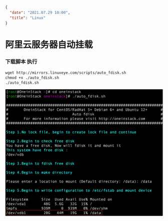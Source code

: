 ```json
{
  "date": "2021.07.29 10:00",
  "title": "Linux"
}
```



# 阿里云服务器自动挂载

### 下载脚本 执行
```
wget http://mirrors.linuxeye.com/scripts/auto_fdisk.sh
chmod +x ./auto_fdisk.sh
./auto_fdisk.sh

```

![guazai.png](../../assets/images/Linux/guazai.png)